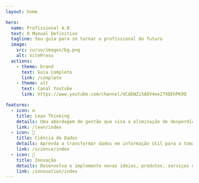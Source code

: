 ```yaml
---
layout: home

hero:
  name: Profissional 4.0
  text: O Manual Definitivo
  tagline: Seu guia para se tornar o profissional do futuro
  image:
    src: curso/images/bg.png
    alt: VitePress
  actions:
    - theme: brand
      text: Guia Completo
      link: /complete
    - theme: alt
      text: Canal Youtube
      link: https://www.youtube.com/channel/UCdEWZiXADV4ee27XDEhPK9Q

features:
  - icon: ⚙️
    title: Lean Thinking
    details: Uma abordagem de gestão que visa a eliminação de desperdícios e a melhoria contínua dos processos, com foco na criação de valor para o cliente.
    link: /lean/index
  - icon: 🧪
    title: Ciência de Dados
    details: Aprenda a transformar dados em informação útil para a tomada de decisão em diferentes campos, como negócios, saúde, finanças, entre outros.
    link: /science/index
  - icon: 🧠
    title: Inovação
    details: Desenvolva e implemente novas ideias, produtos, serviços ou processos que agregam valor, baseado em modelos reconhecidos pelo mercado. 
    link: /innovation/index
---
```

